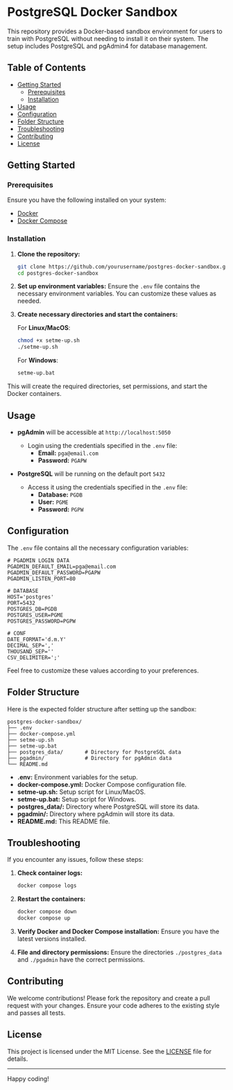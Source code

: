 # PostgreSQL Docker Sandbox

This repository provides a Docker-based sandbox environment for users to train with PostgreSQL without needing to install it on their system. The setup includes PostgreSQL and pgAdmin4 for database management.

## Table of Contents
- [Getting Started](#getting-started)
  - [Prerequisites](#prerequisites)
  - [Installation](#installation)
- [Usage](#usage)
- [Configuration](#configuration)
- [Folder Structure](#folder-structure)
- [Troubleshooting](#troubleshooting)
- [Contributing](#contributing)
- [License](#license)

## Getting Started

### Prerequisites

Ensure you have the following installed on your system:
- [Docker](https://www.docker.com/get-started)
- [Docker Compose](https://docs.docker.com/compose/install/)

### Installation

1. **Clone the repository:**
    ```sh
    git clone https://github.com/yourusername/postgres-docker-sandbox.git
    cd postgres-docker-sandbox
    ```

2. **Set up environment variables:**
    Ensure the `.env` file contains the necessary environment variables. You can customize these values as needed.

3. **Create necessary directories and start the containers:**

    For **Linux/MacOS**:
    ```sh
    chmod +x setme-up.sh
    ./setme-up.sh
    ```

    For **Windows**:
    ```sh
    setme-up.bat
    ```

This will create the required directories, set permissions, and start the Docker containers.

## Usage

- **pgAdmin** will be accessible at `http://localhost:5050`
  - Login using the credentials specified in the `.env` file:
    - **Email:** `pga@email.com`
    - **Password:** `PGAPW`

- **PostgreSQL** will be running on the default port `5432`
  - Access it using the credentials specified in the `.env` file:
    - **Database:** `PGDB`
    - **User:** `PGME`
    - **Password:** `PGPW`

## Configuration

The `.env` file contains all the necessary configuration variables:

```env
# PGADMIN LOGIN DATA
PGADMIN_DEFAULT_EMAIL=pga@email.com
PGADMIN_DEFAULT_PASSWORD=PGAPW
PGADMIN_LISTEN_PORT=80

# DATABASE
HOST='postgres'
PORT=5432
POSTGRES_DB=PGDB
POSTGRES_USER=PGME
POSTGRES_PASSWORD=PGPW

# CONF
DATE_FORMAT='d.m.Y'
DECIMAL_SEP=','
THOUSAND_SEP=''
CSV_DELIMITER=';'
```

Feel free to customize these values according to your preferences.

## Folder Structure

Here is the expected folder structure after setting up the sandbox:

```
postgres-docker-sandbox/
├── .env
├── docker-compose.yml
├── setme-up.sh
├── setme-up.bat
├── postgres_data/       # Directory for PostgreSQL data
├── pgadmin/             # Directory for pgAdmin data
└── README.md
```

- **.env:** Environment variables for the setup.
- **docker-compose.yml:** Docker Compose configuration file.
- **setme-up.sh:** Setup script for Linux/MacOS.
- **setme-up.bat:** Setup script for Windows.
- **postgres_data/:** Directory where PostgreSQL will store its data.
- **pgadmin/:** Directory where pgAdmin will store its data.
- **README.md:** This README file.

## Troubleshooting

If you encounter any issues, follow these steps:

1. **Check container logs:**
    ```sh
    docker compose logs
    ```

2. **Restart the containers:**
    ```sh
    docker compose down
    docker compose up
    ```

3. **Verify Docker and Docker Compose installation:**
    Ensure you have the latest versions installed.

4. **File and directory permissions:**
    Ensure the directories `./postgres_data` and `./pgadmin` have the correct permissions.

## Contributing

We welcome contributions! Please fork the repository and create a pull request with your changes. Ensure your code adheres to the existing style and passes all tests.

## License

This project is licensed under the MIT License. See the [LICENSE](LICENSE) file for details.

---

Happy coding!
